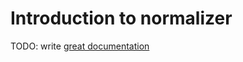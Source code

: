 # Introduction to normalizer

TODO: write [great documentation](http://jacobian.org/writing/what-to-write/)
